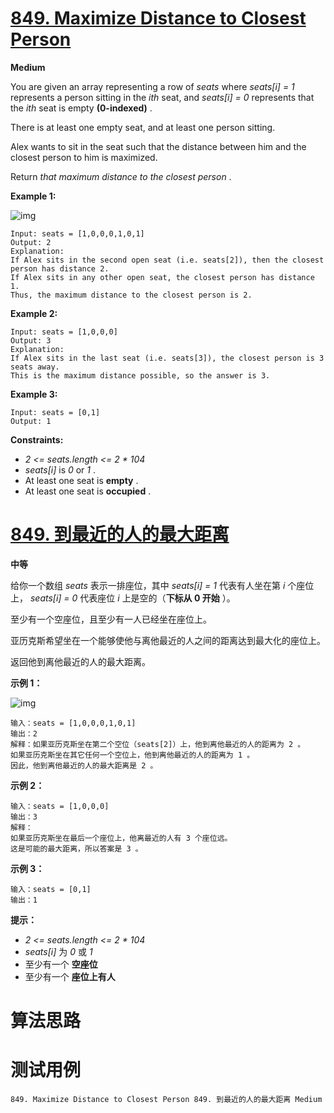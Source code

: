 # [849. Maximize Distance to Closest Person][enTitle]

**Medium**

You are given an array representing a row of  *seats*  where  *seats[i] = 1*  represents a person sitting in the  *ith*  seat, and  *seats[i] = 0*  represents that the  *ith*  seat is empty **(0-indexed)** .

There is at least one empty seat, and at least one person sitting.

Alex wants to sit in the seat such that the distance between him and the closest person to him is maximized.

Return  *that maximum distance to the closest person* .



**Example 1:** 

![img](https://assets.leetcode.com/uploads/2020/09/10/distance.jpg)

```
Input: seats = [1,0,0,0,1,0,1]
Output: 2
Explanation:
If Alex sits in the second open seat (i.e. seats[2]), then the closest person has distance 2.
If Alex sits in any other open seat, the closest person has distance 1.
Thus, the maximum distance to the closest person is 2.

```

**Example 2:** 

```
Input: seats = [1,0,0,0]
Output: 3
Explanation:
If Alex sits in the last seat (i.e. seats[3]), the closest person is 3 seats away.
This is the maximum distance possible, so the answer is 3.

```

**Example 3:** 

```
Input: seats = [0,1]
Output: 1

```



**Constraints:** 

-  *2 <= seats.length <= 2 * 104*  
-  *seats[i]*  is  *0*  or  *1* . 
- At least one seat is **empty** . 
- At least one seat is **occupied** .


# [849. 到最近的人的最大距离][cnTitle]

**中等**

给你一个数组  *seats*  表示一排座位，其中  *seats[i] = 1*  代表有人坐在第  *i*  个座位上， *seats[i] = 0*  代表座位  *i*  上是空的（**下标从 0 开始** ）。

至少有一个空座位，且至少有一人已经坐在座位上。

亚历克斯希望坐在一个能够使他与离他最近的人之间的距离达到最大化的座位上。

返回他到离他最近的人的最大距离。



**示例 1：** 

![img](https://assets.leetcode.com/uploads/2020/09/10/distance.jpg)

```
输入：seats = [1,0,0,0,1,0,1]
输出：2
解释：如果亚历克斯坐在第二个空位（seats[2]）上，他到离他最近的人的距离为 2 。
如果亚历克斯坐在其它任何一个空位上，他到离他最近的人的距离为 1 。
因此，他到离他最近的人的最大距离是 2 。 

```

**示例 2：** 

```
输入：seats = [1,0,0,0]
输出：3
解释：
如果亚历克斯坐在最后一个座位上，他离最近的人有 3 个座位远。
这是可能的最大距离，所以答案是 3 。

```

**示例 3：** 

```
输入：seats = [0,1]
输出：1

```



**提示：** 

-  *2 <= seats.length <= 2 * 104*  
-  *seats[i]*  为  *0*  或  *1*  
- 至少有一个 **空座位**  
- 至少有一个 **座位上有人** 




# 算法思路

# 测试用例
```
849. Maximize Distance to Closest Person 849. 到最近的人的最大距离 Medium
```

[enTitle]: https://leetcode.com/problems/maximize-distance-to-closest-person/
[cnTitle]: https://leetcode-cn.com/problems/maximize-distance-to-closest-person/

